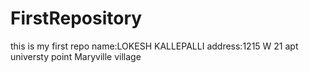 # FirstRepository
this is my first repo
name:LOKESH KALLEPALLI
address:1215 W 21 apt universty point Maryville village

